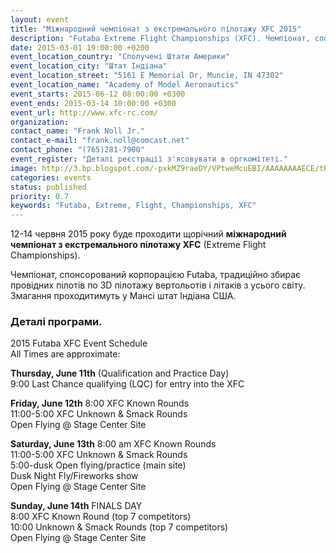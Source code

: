 ```yaml
---
layout: event
title: "Міжнародний чемпіонат з екстремального пілотажу XFC 2015"
description: "Futaba Extreme Flight Championships (XFC). Чемпіонат, спонсорований корпорацією Futaba, традиційно збирає провідних пілотів по 3D пілотажу вертольотів і літаків з усього світу. Змагання проходитимуть у Мансі штат Індіана США."
date: 2015-03-01 19:00:00 +0200
event_location_country: "Сполучені Штати Америки"
event_location_city: "Штат Індіана"
event_location_street: "5161 E Memorial Dr, Muncie, IN 47302"
event_location_name: "Academy of Model Aeronautics"
event_starts: 2015-06-12 08:00:00 +0300
event_ends: 2015-03-14 10:00:00 +0300
event_url: http://www.xfc-rc.com/
organization:
contact_name: "Frank Noll Jr."
contact_e-mail: "frank.noll@comcast.net"
contact_phone: "(765)281-7900"
event_register: "Деталі реєстрації з'ясовувати в оргкомітеті."
image: http://3.bp.blogspot.com/-pxkMZ9raeDY/VPtweMcuEBI/AAAAAAAAECE/tRbcDSNCh4E/s1600/xfc-extreme-flight-championship.jpg
categories: events
status: published
priority: 0.7
keywords: "Futaba, Extreme, Flight, Championships, XFC"
---
```


12-14 червня 2015 року буде проходити щорічний **міжнародний чемпіонат з екстремального пілотажу XFC** (Extreme Flight Championships).

Чемпіонат, спонсорований корпорацією Futaba, традиційно збирає провідних пілотів по 3D пілотажу вертольотів і літаків з усього світу. Змагання проходитимуть у Мансі штат Індіана США.

### Деталі програми.

2015 Futaba XFC Event Schedule <br />
All Times are approximate:

**Thursday, June 11th** (Qualification and Practice Day) <br />
9:00 	Last Chance qualifying (LQC) for entry into the XFC

**Friday, June 12th**
8:00 	XFC Known Rounds <br />
11:00-5:00 	XFC Unknown & Smack Rounds <br />
Open Flying @ Stage Center Site

**Saturday, June 13th**
8:00 am 	XFC Known Rounds <br />
11:00-5:00 	XFC Unknown & Smack Rounds <br />
5:00-dusk 	Open flying/practice (main site) <br />
Dusk 	Night Fly/Fireworks show <br />
Open Flying @ Stage Center Site

**Sunday, June 14th**
FINALS DAY <br />
8:00 	XFC Known Round (top 7 competitors) <br />
10:00 	Unknown & Smack Rounds (top 7 competitors) <br />
Open Flying @ Stage Center Site
